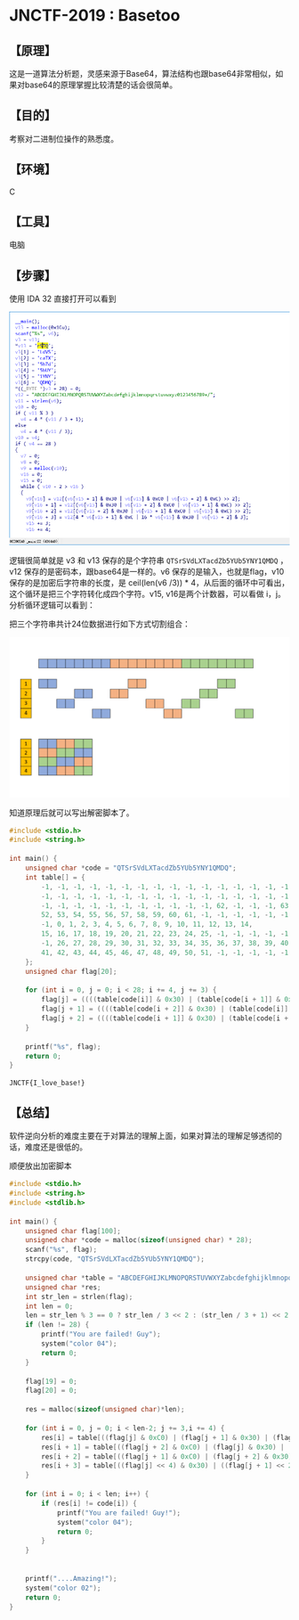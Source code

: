 # JNCTF-2019 : Basetoo

## **【原理】**

这是一道算法分析题，灵感来源于Base64，算法结构也跟base64非常相似，如果对base64的原理掌握比较清楚的话会很简单。

## **【目的】**

考察对二进制位操作的熟悉度。

## **【环境】**

C

## **【工具】**

电脑

## **【步骤】**

使用 IDA 32 直接打开可以看到

![1570838580543](assets\1570838580543.png)

逻辑很简单就是 v3 和 v13 保存的是个字符串 `QTSrSVdLXTacdZb5YUb5YNY1QMDQ` ，v12 保存的是密码本，跟base64是一样的。v6 保存的是输入，也就是flag，v10保存的是加密后字符串的长度，是 ceil(len(v6 /3)) * 4，从后面的循环中可看出，这个循环是把三个字符转化成四个字符。v15, v16是两个计数器，可以看做 i，j。分析循环逻辑可以看到：

把三个字符串共计24位数据进行如下方式切割组合：

![1570840410035](assets\1570840410035.png)

知道原理后就可以写出解密脚本了。

```c
#include <stdio.h>
#include <string.h>

int main() {
    unsigned char *code = "QTSrSVdLXTacdZb5YUb5YNY1QMDQ";
    int table[] = {
        -1, -1, -1, -1, -1, -1, -1, -1, -1, -1, -1, -1, -1, -1, -1, -1, // 0   - 15
        -1, -1, -1, -1, -1, -1, -1, -1, -1, -1, -1, -1, -1, -1, -1, -1, // 16  - 31
        -1, -1, -1, -1, -1, -1, -1, -1, -1, -1, -1, 62, -1, -1, -1, 63, // 32  - 47
        52, 53, 54, 55, 56, 57, 58, 59, 60, 61, -1, -1, -1, -1, -1, -1, // 48  - 63
        -1, 0, 1, 2, 3, 4, 5, 6, 7, 8, 9, 10, 11, 12, 13, 14,           // 64  - 79
        15, 16, 17, 18, 19, 20, 21, 22, 23, 24, 25, -1, -1, -1, -1, -1, // 80  - 95
        -1, 26, 27, 28, 29, 30, 31, 32, 33, 34, 35, 36, 37, 38, 39, 40, // 96  - 111
        41, 42, 43, 44, 45, 46, 47, 48, 49, 50, 51, -1, -1, -1, -1, -1, // 112 - 127
    };
    unsigned char flag[20];

    for (int i = 0, j = 0; i < 28; i += 4, j += 3) {
        flag[j] = ((((table[code[i]] & 0x30) | (table[code[i + 1]] & 0x0C) | (table[code[i + 2]] & 0x03)) << 2) & 0xFC) | ((table[code[i + 3]] >> 4) & 0x03);
        flag[j + 1] = ((((table[code[i + 2]] & 0x30) | (table[code[i]] & 0x0C) | (table[code[i + 1]] & 0x03)) << 2) & 0xFC) | ((table[code[i + 3]] >> 2) & 0x03);
        flag[j + 2] = ((((table[code[i + 1]] & 0x30) | (table[code[i + 2]] & 0x0C) | (table[code[i]] & 0x03)) << 2) & 0xFC) | (table[code[i + 3]] & 0x03);
    }

    printf("%s", flag);
    return 0;
}
```

`JNCTF{I_love_base!}`

## **【总结】**

软件逆向分析的难度主要在于对算法的理解上面，如果对算法的理解足够透彻的话，难度还是很低的。

顺便放出加密脚本

```c
#include <stdio.h>
#include <string.h>
#include <stdlib.h>

int main() {
    unsigned char flag[100];
    unsigned char *code = malloc(sizeof(unsigned char) * 28);
    scanf("%s", flag);
    strcpy(code, "QTSrSVdLXTacdZb5YUb5YNY1QMDQ");

    unsigned char *table = "ABCDEFGHIJKLMNOPQRSTUVWXYZabcdefghijklmnopqrstuvwxyz0123456789+/";
    unsigned char *res;
    int str_len = strlen(flag);
    int len = 0;
    len = str_len % 3 == 0 ? str_len / 3 << 2 : (str_len / 3 + 1) << 2;
    if (len != 28) {
        printf("You are failed! Guy");
        system("color 04");
        return 0;
    }

    flag[19] = 0;
    flag[20] = 0;

    res = malloc(sizeof(unsigned char)*len);

    for (int i = 0, j = 0; i < len-2; j += 3,i += 4) {
        res[i] = table[((flag[j] & 0xC0) | (flag[j + 1] & 0x30) | (flag[j + 2] & 0x0C)) >> 2];
        res[i + 1] = table[((flag[j + 2] & 0xC0) | (flag[j] & 0x30) | (flag[j + 1] & 0x0C)) >> 2];
        res[i + 2] = table[((flag[j + 1] & 0xC0) | (flag[j + 2] & 0x30) | (flag[j] & 0x0C)) >> 2];
        res[i + 3] = table[((flag[j] << 4) & 0x30) | ((flag[j + 1] << 2) & 0x0C) | (flag[j + 2] & 0x03)];
    }

    for (int i = 0; i < len; i++) {
        if (res[i] != code[i]) {
            printf("You are failed! Guy!");
            system("color 04");
            return 0;
        }
    }


    printf("....Amazing!");
    system("color 02");
    return 0;
}
```

